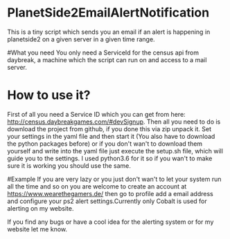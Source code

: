# PlanetSide2EmailAlertNotification
This is a tiny script which sends you an email if an alert is happening in planetside2 on a given server in a given time range.

#What you need
You only need a ServiceId for the census api from daybreak, a machine which the script can run on and access to a mail server.

# How to use it?
First of all you need a Service ID which you can get from here: http://census.daybreakgames.com/#devSignup.
Then all you need to do is download the project from github, if you done this via zip unpack it. Set your settings in the yaml file and then start it (You also have to download the python packages before) or if you don't wan't to download them yourself and write into the yaml file just execute the setup.sh file, which will guide you to the settings. I used python3.6 for it so if you wan't to make sure it is working you should use the same.

#Example
If you are very lazy or you just don't wan't to let your system run all the time and so on you are welcome to create an account at
https://www.wearethegamers.de/ then go to profile add a email address and configure your ps2 alert settings.Currently only Cobalt is used for alerting on my website.

If you find any bugs or have a cool idea for the alerting system or for my website let me know.
